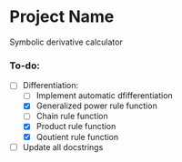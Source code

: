 # Project Name
Symbolic derivative calculator

### To-do:
- [ ] Differentiation:
  - [ ] Implement automatic dfifferentiation
  - [x] Generalized power rule function
  - [ ] Chain rule function
  - [x] Product rule function
  - [x] Qoutient rule function
- [ ] Update all docstrings